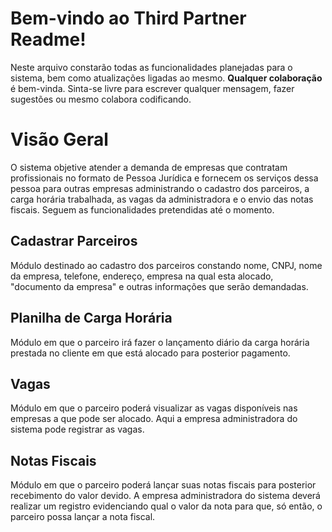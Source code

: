 # Bem-vindo ao Third Partner Readme!

Neste arquivo constarão todas as funcionalidades planejadas para o sistema, bem como atualizações ligadas ao mesmo. **Qualquer colaboração** é bem-vinda. Sinta-se livre para escrever qualquer mensagem, fazer sugestões ou mesmo colabora codificando.


# Visão Geral
O sistema objetive atender a demanda de empresas que contratam profissionais no formato de Pessoa Jurídica e fornecem os serviços dessa pessoa para outras empresas administrando o cadastro dos parceiros, a carga horária trabalhada, as vagas da administradora e o envio das notas fiscais. Seguem as funcionalidades pretendidas até o momento.

## Cadastrar Parceiros
Módulo destinado ao cadastro dos parceiros constando nome, CNPJ, nome da empresa, telefone, endereço, empresa na qual esta alocado, "documento da empresa" e outras informações que serão demandadas.

## Planilha de Carga Horária
Módulo em que o parceiro irá fazer o lançamento diário da carga horária prestada no cliente em que está alocado para posterior pagamento.

## Vagas
Módulo em que o parceiro poderá visualizar as vagas disponíveis nas empresas a que pode ser alocado. Aqui a empresa administradora do sistema pode registrar as vagas.

## Notas Fiscais
Módulo em que o parceiro poderá lançar suas notas fiscais para posterior recebimento do valor devido. A empresa administradora do sistema deverá realizar um registro evidenciando qual o valor da nota para que, só então, o parceiro possa lançar a nota fiscal.

